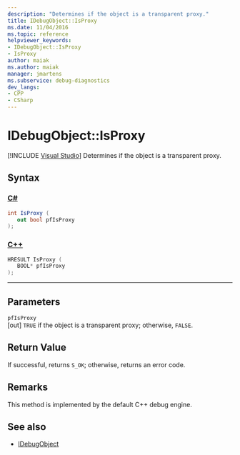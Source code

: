 ```yaml
---
description: "Determines if the object is a transparent proxy."
title: IDebugObject::IsProxy
ms.date: 11/04/2016
ms.topic: reference
helpviewer_keywords:
- IDebugObject::IsProxy
- IsProxy
author: maiak
ms.author: maiak
manager: jmartens
ms.subservice: debug-diagnostics
dev_langs:
- CPP
- CSharp
---
```

# IDebugObject::IsProxy

 [!INCLUDE [Visual Studio](~/includes/applies-to-version/vs-windows-only.md)]
Determines if the object is a transparent proxy.

## Syntax

### [C#](#tab/csharp)
```csharp
int IsProxy (
   out bool pfIsProxy
);
```
### [C++](#tab/cpp)
```cpp
HRESULT IsProxy (
   BOOL* pfIsProxy
);
```
---

## Parameters
`pfIsProxy`\
[out] `TRUE` if the object is a transparent proxy; otherwise, `FALSE`.

## Return Value
 If successful, returns `S_OK`; otherwise, returns an error code.

## Remarks
 This method is implemented by the default C++ debug engine.

## See also
- [IDebugObject](../../../extensibility/debugger/reference/idebugobject.md)
